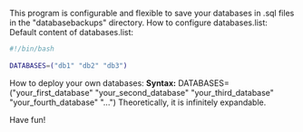 This program is configurable and flexible to save your databases in .sql files in the "databasebackups" directory.
How to configure databases.list:
Default content of databases.list:

```bash
#!/bin/bash
 
DATABASES=("db1" "db2" "db3")
```

How to deploy your own databases:
**__Syntax:__** 
DATABASES=("your_first_database" "your_second_database" "your_third_database" "your_fourth_database" "...")
Theoretically, it is infinitely expandable.

Have fun! 
